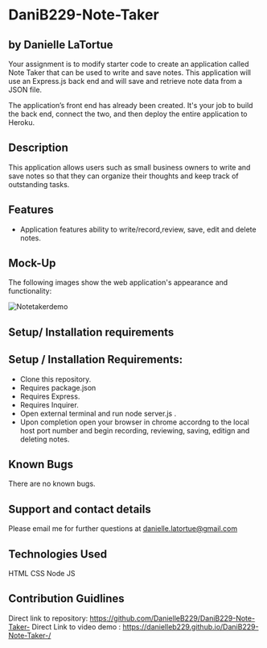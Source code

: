 # DaniB229-Note-Taker

## by Danielle LaTortue 

Your assignment is to modify starter code to create an application called Note Taker that can be used to write and save notes. This application will use an Express.js back end and will save and retrieve note data from a JSON file.

The application’s front end has already been created. It's your job to build the back end, connect the two, and then deploy the entire application to Heroku.


## Description

This application allows users such as small business owners to write and save notes so that they can organize their thoughts and keep track of outstanding tasks.

## Features

* Application features ability to write/record,review, save, edit and delete notes. 


## Mock-Up

The following images show the web application's appearance and functionality: 

![Notetakerdemo](https://user-images.githubusercontent.com/73623735/107597417-91584d00-6be8-11eb-9586-0863d9d7ca1f.PNG)


## Setup/ Installation requirements 

## Setup / Installation Requirements: 

* Clone this repository. 
* Requires package.json
* Requires Express.
* Requires Inquirer.
* Open external terminal and run node server.js . 
* Upon completion open your browser in chrome accordng to the local host port number and begin recording, reviewing, saving, editign and deleting notes.

## Known Bugs
There are no known bugs.


## Support and contact details
Please email me for further questions at danielle.latortue@gmail.com


## Technologies Used
HTML
CSS
Node JS 

## Contribution Guidlines 
Direct link to repository: https://github.com/DanielleB229/DaniB229-Note-Taker-
Direct Link to video demo : https://danielleb229.github.io/DaniB229-Note-Taker-/ 